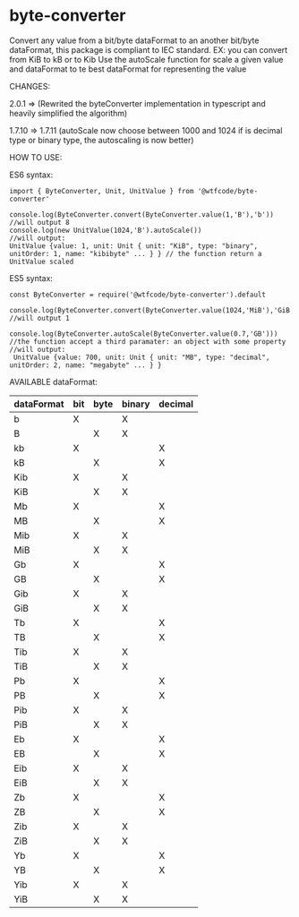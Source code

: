 # byte-converter

Convert any value from a bit/byte dataFormat to an another bit/byte dataFormat, this package is compliant to IEC standard. EX: you can convert from KiB to kB or to Kib
Use the autoScale function for scale a given value and dataFormat to te best dataFormat for representing the value

CHANGES:

2.0.1 => (Rewrited the byteConverter implementation in typescript and heavily simplified the algorithm)

1.7.10 => 1.7.11 (autoScale now choose between 1000 and 1024 if is decimal type or binary type, the autoscaling is now better)

HOW TO USE:

ES6 syntax:

    import { ByteConverter, Unit, UnitValue } from '@wtfcode/byte-converter'

    console.log(ByteConverter.convert(ByteConverter.value(1,'B'),'b'))
    //will output 8
    console.log(new UnitValue(1024,'B').autoScale())
    //will output:
    UnitValue {value: 1, unit: Unit { unit: "KiB", type: "binary", unitOrder: 1, name: "kibibyte" ... } } // the function return a UnitValue scaled

ES5 syntax:

    const ByteConverter = require('@wtfcode/byte-converter').default

    console.log(ByteConverter.convert(ByteConverter.value(1024,'MiB'),'GiB')) //will output 1

    console.log(ByteConverter.autoScale(ByteConverter.value(0.7,'GB'))) //the function accept a third paramater: an object with some property
    //will output:
     UnitValue {value: 700, unit: Unit { unit: "MB", type: "decimal", unitOrder: 2, name: "megabyte" ... } }

AVAILABLE dataFormat:

| dataFormat | bit | byte | binary | decimal |
| ---------- | --- | ---- | ------ | ------- |
| b          | X   |      | X      |         |
| B          |     | X    | X      |         |
| kb         | X   |      |        | X       |
| kB         |     | X    |        | X       |
| Kib        | X   |      | X      |         |
| KiB        |     | X    | X      |         |
| Mb         | X   |      |        | X       |
| MB         |     | X    |        | X       |
| Mib        | X   |      | X      |         |
| MiB        |     | X    | X      |         |
| Gb         | X   |      |        | X       |
| GB         |     | X    |        | X       |
| Gib        | X   |      | X      |         |
| GiB        |     | X    | X      |         |
| Tb         | X   |      |        | X       |
| TB         |     | X    |        | X       |
| Tib        | X   |      | X      |         |
| TiB        |     | X    | X      |         |
| Pb         | X   |      |        | X       |
| PB         |     | X    |        | X       |
| Pib        | X   |      | X      |         |
| PiB        |     | X    | X      |         |
| Eb         | X   |      |        | X       |
| EB         |     | X    |        | X       |
| Eib        | X   |      | X      |         |
| EiB        |     | X    | X      |         |
| Zb         | X   |      |        | X       |
| ZB         |     | X    |        | X       |
| Zib        | X   |      | X      |         |
| ZiB        |     | X    | X      |         |
| Yb         | X   |      |        | X       |
| YB         |     | X    |        | X       |
| Yib        | X   |      | X      |         |
| YiB        |     | X    | X      |         |
